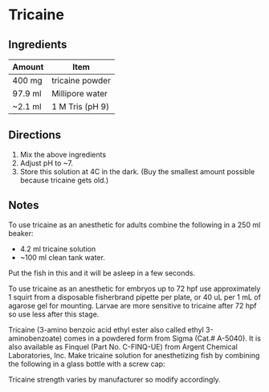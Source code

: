 # Tricaine

## Ingredients

| **Amount** 	| **Item** 		|
|---------------|-----------------------|
| 400 mg 	| tricaine powder	|	
| 97.9 ml 	| Millipore water 	|
| ~2.1 ml 	| 1 M Tris (pH 9) 	|


## Directions

1.  Mix the above ingredients
2.  Adjust pH to ~7. 
3.  Store this solution at 4C in the dark. (Buy the smallest amount possible because tricaine gets old.)

## Notes

To use tricaine as an anesthetic for adults combine the following in a 250 ml beaker:

- 4.2 ml tricaine solution
- ~100 ml clean tank water.

Put the fish in this and it will be asleep in a few seconds.

To use tricaine as an anesthetic for embryos up to 72 hpf use approximately 1 squirt from a disposable fisherbrand pipette per plate, or 40 uL per 1 mL of agarose gel for mounting.  Larvae are more sensitive to tricaine after 72 hpf so use less after this stage.

Tricaine (3-amino benzoic acid ethyl ester also called ethyl 3-aminobenzoate) comes in a powdered form from Sigma (Cat.# A-5040). It is also available as Finquel (Part No. C-FINQ-UE) from Argent Chemical Laboratories, Inc. Make tricaine solution for anesthetizing fish by combining the following in a glass bottle with a screw cap:

Tricaine strength varies by manufacturer so modify accordingly.
